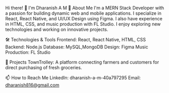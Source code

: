 Hi there! 👋 I'm Dharanish A M
🚀 About Me
I'm a MERN Stack Developer with a passion for building dynamic web and mobile applications. I specialize in React, React Native, and UI/UX Design using Figma. I also have experience in HTML, CSS, and music production with FL Studio. I enjoy exploring new technologies and working on innovative projects.

🛠️ Technologies & Tools
Frontend: React, React Native, HTML, CSS
Backend: Node.js
Database: MySQL,MongoDB
Design: Figma
Music Production: FL Studio

🌟 Projects
TownTrolley: A platform connecting farmers and customers for direct purchasing of fresh groceries.

📫 How to Reach Me
LinkedIn: dharanish-a-m-40a797295
Email: dharanish816@gmail.com
